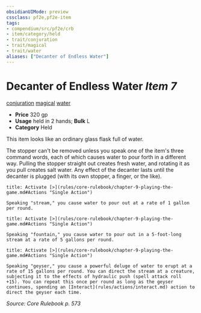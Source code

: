```yaml
---
obsidianUIMode: preview
cssclass: pf2e,pf2e-item
tags:
- compendium/src/pf2e/crb
- item/category/held
- trait/conjuration
- trait/magical
- trait/water
aliases: ["Decanter of Endless Water"]
---
```

# Decanter of Endless Water *Item 7*  
[conjuration](rules/traits/conjuration.md "Conjuration School Trait")  [magical](rules/traits/magical.md "Magical Item Trait")  [water](rules/traits/water.md "Water Energy & Element Trait")  

- **Price** 320 gp
- **Usage** held in 2 hands; **Bulk** L
- **Category** Held

This item looks like an ordinary glass flask full of water.

The stopper can't be removed unless you speak one of the item's three command words, each of which causes water to pour forth in a different way. Pulling the stopper straight out creates fresh water, and rotating it as you pull creates salt water. Any effect of the decanter lasts until the decanter is plugged (with its own stopper, a finger, or the like).

```ad-embed-ability
title: Activate [>](rules/core-rulebook/chapter-9-playing-the-game.md#Actions "Single Action")

Speaking "stream," you cause water to pour out at a rate of 1 gallon per round.
```

```ad-embed-ability
title: Activate [>](rules/core-rulebook/chapter-9-playing-the-game.md#Actions "Single Action")

Speaking "fountain," you cause water to pour out in a 5-foot-long stream at a rate of 5 gallons per round.
```

```ad-embed-ability
title: Activate [>](rules/core-rulebook/chapter-9-playing-the-game.md#Actions "Single Action")

Speaking "geyser," you cause a powerful deluge of water to erupt at a rate of 15 gallons per round. You can direct the stream at a creature, subjecting it to the effects of hydraulic push (spell attack roll +15). You can repeat this once per round as long as the geyser continues, spending an [Interact](rules/actions/interact.md) action to direct the geyser each time.
```

*Source: Core Rulebook p. 573*